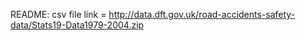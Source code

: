 README:
csv file link = http://data.dft.gov.uk/road-accidents-safety-data/Stats19-Data1979-2004.zip
